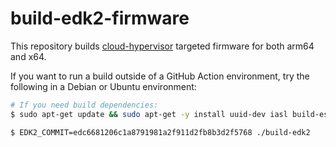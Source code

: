 # build-edk2-firmware

This repository builds
[cloud-hypervisor](https://github.com/cloud-hypervisor/cloud-hypervisor/)
targeted firmware for both arm64 and x64.

If you want to run a build outside of a GitHub Action environment, try
the following in a Debian or Ubuntu environment:

```bash
# If you need build dependencies:
$ sudo apt-get update && sudo apt-get -y install uuid-dev iasl build-essential python3-distutils git libbrotli-dev nasm

$ EDK2_COMMIT=edc6681206c1a8791981a2f911d2fb8b3d2f5768 ./build-edk2
```
